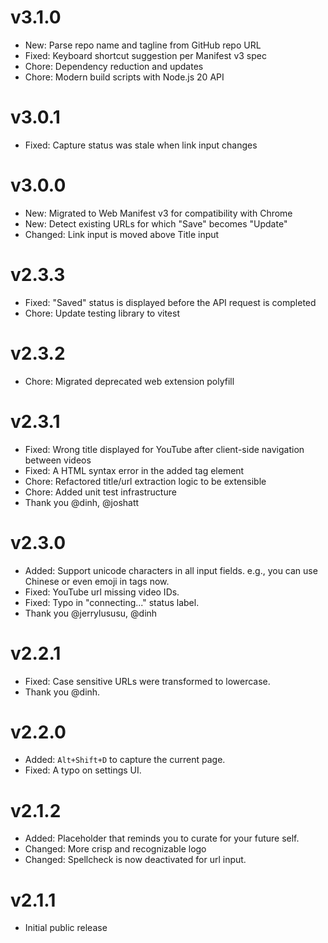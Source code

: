 # v3.1.0

- New: Parse repo name and tagline from GitHub repo URL
- Fixed: Keyboard shortcut suggestion per Manifest v3 spec
- Chore: Dependency reduction and updates
- Chore: Modern build scripts with Node.js 20 API

# v3.0.1

- Fixed: Capture status was stale when link input changes

# v3.0.0

- New: Migrated to Web Manifest v3 for compatibility with Chrome
- New: Detect existing URLs for which "Save" becomes "Update"
- Changed: Link input is moved above Title input

# v2.3.3

- Fixed: "Saved" status is displayed before the API request is completed
- Chore: Update testing library to vitest

# v2.3.2

- Chore: Migrated deprecated web extension polyfill

# v2.3.1

- Fixed: Wrong title displayed for YouTube after client-side navigation between videos
- Fixed: A HTML syntax error in the added tag element
- Chore: Refactored title/url extraction logic to be extensible
- Chore: Added unit test infrastructure
- Thank you @dinh, @joshatt

# v2.3.0

- Added: Support unicode characters in all input fields. e.g., you can use Chinese or even emoji in tags now.
- Fixed: YouTube url missing video IDs.
- Fixed: Typo in "connecting..." status label.
- Thank you @jerrylususu, @dinh

# v2.2.1

- Fixed: Case sensitive URLs were transformed to lowercase.
- Thank you @dinh.

# v2.2.0

- Added: `Alt+Shift+D` to capture the current page.
- Fixed: A typo on settings UI.

# v2.1.2

- Added: Placeholder that reminds you to curate for your future self.
- Changed: More crisp and recognizable logo
- Changed: Spellcheck is now deactivated for url input.

# v2.1.1

- Initial public release
